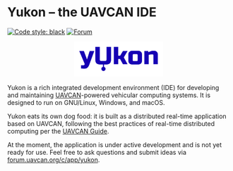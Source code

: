 # Yukon – the UAVCAN IDE

[![Code style: black](https://img.shields.io/badge/code%20style-black-000000.svg)](https://github.com/psf/black)
[![Forum](https://img.shields.io/discourse/users.svg?server=https%3A%2F%2Fforum.uavcan.org&color=1700b3)](https://forum.uavcan.org)

<p align="center"><img src="/docs/yukon.svg" width="40%"></p>

Yukon is a rich integrated development environment (IDE) for developing and maintaining
[UAVCAN](https://uavcan.org)-powered vehicular computing systems.
It is designed to run on GNU/Linux, Windows, and macOS.

Yukon eats its own dog food: it is built as a distributed real-time application based on UAVCAN,
following the best practices of real-time distributed computing per the [UAVCAN Guide](https://uavcan.org/guide).

At the moment, the application is under active development and is not yet ready for use.
Feel free to ask questions and submit ideas via [forum.uavcan.org/c/app/yukon](https://forum.uavcan.org/c/app/yukon).
